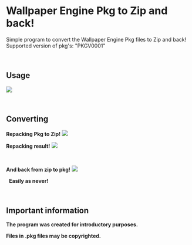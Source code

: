 # Wallpaper Engine Pkg to Zip and back!
Simple program to convert the Wallpaper Engine Pkg files to Zip and back!
Supported version of pkg's: "PKGV0001"

 

## Usage
[![](https://i.imgur.com/vQsZyTD.jpg)](https://i.imgur.com/vQsZyTD.jpg)

 
## Converting
__Repacking Pkg to Zip!__
[![](https://i.imgur.com/Tijx5v2.jpg)](https://i.imgur.com/Tijx5v2.jpg)

__Repacking result!__
[![](https://i.imgur.com/CIDypKJ.jpg)](https://i.imgur.com/CIDypKJ.jpg)

 

__And back from zip to pkg!__
[![](https://i.imgur.com/wrws6qW.jpg)](https://i.imgur.com/wrws6qW.jpg)

 
__Easily as never!__

 
 
## Important information
__The program was created for introductory purposes.__

__Files in .pkg files may be copyrighted.__
